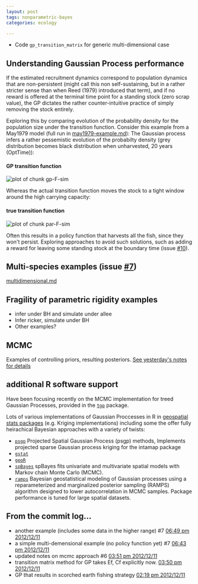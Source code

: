 ```yaml
---
layout: post
tags: nonparametric-bayes
categories: ecology

---
```


* Code `gp_transition_matrix` for generic multi-dimensional case


## Understanding Gaussian Process performance 

If the estimated recruitment dynamics correspond to population dynamics that are non-persistent (might call this non self-sustaining, but in a rather stricter sense than when Reed (1979) introduced that term), and if no reward is offered at the terminal time point for a standing stock (zero scrap value), the GP dictates the rather counter-intuitive practice of simply removing the stock entirely. 

Exploring this by comparing evolution of the probability density for the population size under the transition function. Consider this example from a May1979 model (full run in [may1979-example.md]()): The Gaussian process infers a rather pessemistic evolution of the probabilty density (grey distribution becomes black distribution when unharvested, 20 years (OptTime)): 

#### GP transition function

![plot of chunk gp-F-sim](/assets/figures/assets/figures/2012-12-15-a3aad15b15-gp-F-sim.png) 


Whereas the actual transition function moves the stock to a tight window around the high carrying capacity:

#### true transition function

![plot of chunk par-F-sim](/assets/figures/assets/figures/2012-12-15-a3aad15b15-par-F-sim.png) 


Often this results in a policy function that harvests all the fish, since they won't persist.  Exploring approaches to avoid such solutions, such as adding a reward for leaving some standing stock at the boundary time (issue [#10](https://github.com/cboettig/nonparametric-bayes/issues/10)).

## Multi-species examples (issue [#7](https://github.com/cboettig/nonparametric-bayes/issues/7))

[multidimensional.md](https://github.com/cboettig/nonparametric-bayes/blob/b5b1d3300497399fb364a40c9f4523203944702d/inst/examples/multidimensional.md)


## Fragility of parametric rigidity examples

* infer under BH and simulate under allee
* Infer ricker, simulate under BH
* Other examples?


## MCMC

Examples of controlling priors, resulting posteriors. [See yesterday's notes for details](http://www.carlboettiger.info/2012/12/10/prior-distributions-for-tgp-mcmc.html)


## additional R software support

Have been focusing recently on the MCMC implementation for treed Gaussian Processes, provided in the [`tgp`](http://cran.r-project.org/web/packages/tgp) package. 


Lots of various implementations of Gaussian Proccesses in R in [geospatial stats packages](http://cran.r-project.org/web/views/Spatial.html) (e.g. Kriging implementations) including some the offer fully heirachical Bayesian approaches with a variety of twists:



* [`psgp`](http://cran.r-project.org/web/packages/psgp/index.html) Projected Spatial Gaussian Process (psgp) methods, Implements projected sparse Gaussian process kriging for the intamap package
* [`gstat`](http://cran.r-project.org/web/packages/gstat/)
* [`geoR`](http://cran.r-project.org/web/packages/geoR/) 
* [`spBayes`](http://cran.r-project.org/web/packages/spBayes/index.html) spBayes fits univariate and multivariate spatial models with Markov chain Monte Carlo (MCMC).
* [`ramps`](http://cran.r-project.org/web/packages/ramps/index.html) Bayesian geostatistical modeling of Gaussian processes using a reparameterized and marginalized posterior sampling (RAMPS) algorithm designed to lower autocorrelation in MCMC samples. Package performance is tuned for large spatial datasets.


## From the commit log...

- another example (includes some data in the higher range) #7 [06:49 pm 2012/12/11](https://github.com/cboettig/nonparametric-bayes/commit/b5b1d3300497399fb364a40c9f4523203944702d)
- a simple multi-demensional example (no policy function yet) #7 [06:43 pm 2012/12/11](https://github.com/cboettig/nonparametric-bayes/commit/b74ccc45667d4e20790acca3c5947d9a23fc5e95)
- updated notes on mcmc approach #6 [03:51 pm 2012/12/11](https://github.com/cboettig/nonparametric-bayes/commit/19bbd1028b702ab9243cb525e3a8b441324408c7)
- transition matrix method for GP takes Ef, Cf explicitly now. [03:50 pm 2012/12/11](https://github.com/cboettig/nonparametric-bayes/commit/49cea150618907f48b058e45bbbc01a43c44f8c5)
- GP that results in scorched earth fishing strategy [02:19 pm 2012/12/11](https://github.com/cboettig/nonparametric-bayes/commit/6fc937211b6c5381b46dc0e8ffff6092545d7519)




